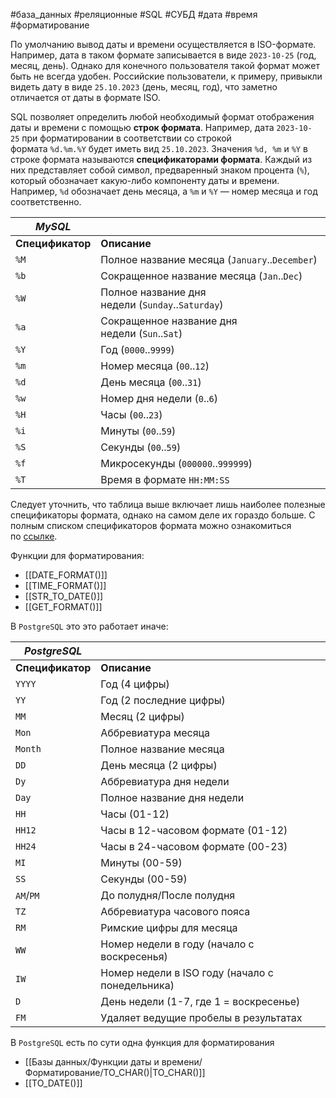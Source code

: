#база_данных #реляционные #SQL #СУБД #дата #время #форматирование

По умолчанию вывод даты и времени осуществляется в ISO-формате. Например, дата в таком формате записывается в виде `2023-10-25` (год, месяц, день). Однако для конечного пользователя такой формат может быть не всегда удобен. Российские пользователи, к примеру, привыкли видеть дату в виде `25.10.2023` (день, месяц, год), что заметно отличается от даты в формате ISO.

SQL позволяет определить любой необходимый формат отображения даты и времени c помощью **строк формата**. Например, дата `2023-10-25` при форматировании в соответствии со строкой формата `%d.%m.%Y` будет иметь вид `25.10.2023`. Значения `%d, %m` и `%Y` в строке формата называются **спецификаторами формата**. Каждый из них представляет собой символ, предваренный знаком процента (`%`), который обозначает какую-либо компоненту даты и времени. Например, `%d` обозначает день месяца, а `%m` и `%Y` — номер месяца и год соответственно.

| ***MySQL***      |                                                   |
| ---------------- | ------------------------------------------------- |
| **Спецификатор** | **Описание**                                      |
| `%M`             | Полное название месяца (`January`..`December`)    |
| `%b`             | Сокращенное название месяца (`Jan`..`Dec`)        |
| `%W`             | Полное название дня недели (`Sunday`..`Saturday`) |
| `%a`             | Сокращенное название дня недели (`Sun`..`Sat`)    |
| `%Y`             | Год (`0000`..`9999`)                              |
| `%m`             | Номер месяца (`00`..`12`)                         |
| `%d`             | День месяца (`00`..`31`)                          |
| `%w`             | Номер дня недели (`0`..`6`)                       |
| `%H`             | Часы (`00`..`23`)                                 |
| `%i`             | Минуты (`00`..`59`)                               |
| `%S`             | Секунды (`00`..`59`)                              |
| `%f`             | Микросекунды (`000000`..`999999`)                 |
| `%T`             | Время в формате `HH:MM:SS`                        |

Следует уточнить, что таблица выше включает лишь наиболее полезные спецификаторы формата, однако на самом деле их гораздо больше. С полным списком спецификаторов формата можно ознакомиться по [ссылке](https://dev.mysql.com/doc/refman/8.0/en/date-and-time-functions.html#function_date-format).

Функции для форматирования:
- [[DATE_FORMAT()]]
- [[TIME_FORMAT()]]
- [[STR_TO_DATE()]]
- [[GET_FORMAT()]]

В `PostgreSQL` это  это работает иначе:

| ***PostgreSQL*** |                                                 |
| ---------------- | ----------------------------------------------- |
| **Спецификатор** | **Описание**                                    |
| `YYYY`           | Год (4 цифры)                                   |
| `YY`             | Год (2 последние цифры)                         |
| `MM`             | Месяц (2 цифры)                                 |
| `Mon`            | Аббревиатура месяца                             |
| `Month`          | Полное название месяца                          |
| `DD`             | День месяца (2 цифры)                           |
| `Dy`             | Аббревиатура дня недели                         |
| `Day`            | Полное название дня недели                      |
| `HH`             | Часы (01-12)                                    |
| `HH12`           | Часы в 12-часовом формате (01-12)               |
| `HH24`           | Часы в 24-часовом формате (00-23)               |
| `MI`             | Минуты (00-59)                                  |
| `SS`             | Секунды (00-59)                                 |
| `AM`/`PM`        | До полудня/После полудня                        |
| `TZ`             | Аббревиатура часового пояса                     |
| `RM`             | Римские цифры для месяца                        |
| `WW`             | Номер недели в году (начало с воскресенья)      |
| `IW`             | Номер недели в ISO году (начало с понедельника) |
| `D`              | День недели (1-7, где 1 = воскресенье)          |
| `FM`             | Удаляет ведущие пробелы в результатах           |
В `PostgreSQL` есть по сути одна функция для форматирования
- [[Базы данных/Функции даты и времени/Форматирование/TO_CHAR()|TO_CHAR()]]
- [[TO_DATE()]]